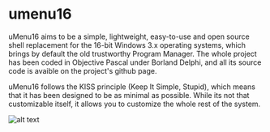 # umenu16

uMenu16 aims to be a simple, lightweight, easy-to-use and open source shell replacement for the 16-bit Windows 3.x operating systems, which brings by default the old trustworthy Program Manager. The whole project has been coded in Objective Pascal under Borland Delphi, and all its source code is avaible on the project's github page. 

uMenu16 follows the KISS principle (Keep It Simple, Stupid), which means that it has been designed to be as minimal as possible. While its not that customizable itself, it allows you to customize the whole rest of the system. 

![alt text](https://raw.githubusercontent.com/uMenu16/umenu16.github.io/master/assets/images/ss/ss3.png)
